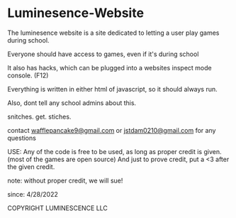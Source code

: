 # Luminesence-Website
The luminesence website is a site dedicated to letting a user play games during school.

Everyone should have access to games, even if it's during school

It also has hacks, which can be plugged into a websites inspect mode console. (F12)

Everything is written in either html of javascript, so it should always run.

Also, dont tell any school admins about this.

snitches. get. stiches. 

contact wafflepancake9@gmail.com or jstdam0210@gmail.com for any questions

USE:
Any of the code is free to be used, 
as long as proper credit is given.
(most of the games are open source)
And just to prove credit, put a <3 after
the given credit.

note: without proper credit, we will sue!

since:
4/28/2022

COPYRIGHT LUMINESCENCE LLC

